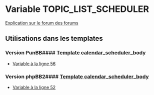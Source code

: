# Variable TOPIC_LIST_SCHEDULER
[Explication sur le forum des forums](http://forum.forumactif.com/t294113-listing-des-variables#TOPIC_LIST_SCHEDULER)
## Utilisations dans les templates
### Version PunBB#### [Template calendar_scheduler_body](punbb/calendar_scheduler_body.md)
* [Variable à la ligne 56](../punbb/calendar_scheduler_body.tpl#L56)
### Version phpBB2#### [Template calendar_scheduler_body](subsilver/calendar_scheduler_body.md)
* [Variable à la ligne 52](../subsilver/calendar_scheduler_body.tpl#L52)